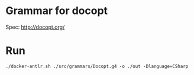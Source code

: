 # Grammar for docopt

Spec: <http://docopt.org/>


# Run

`./docker-antlr.sh ./src/grammars/Docopt.g4 -o ./out -Dlanguage=CSharp`
